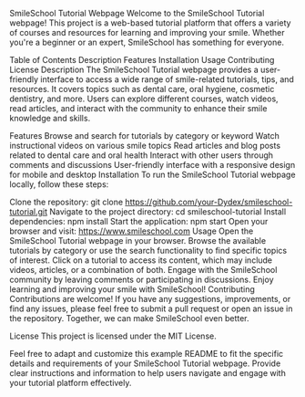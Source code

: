 SmileSchool Tutorial Webpage
Welcome to the SmileSchool Tutorial webpage! This project is a web-based tutorial platform that offers a variety of courses and resources for learning and improving your smile. Whether you're a beginner or an expert, SmileSchool has something for everyone.

Table of Contents
Description
Features
Installation
Usage
Contributing
License
Description
The SmileSchool Tutorial webpage provides a user-friendly interface to access a wide range of smile-related tutorials, tips, and resources. It covers topics such as dental care, oral hygiene, cosmetic dentistry, and more. Users can explore different courses, watch videos, read articles, and interact with the community to enhance their smile knowledge and skills.

Features
Browse and search for tutorials by category or keyword
Watch instructional videos on various smile topics
Read articles and blog posts related to dental care and oral health
Interact with other users through comments and discussions
User-friendly interface with a responsive design for mobile and desktop
Installation
To run the SmileSchool Tutorial webpage locally, follow these steps:

Clone the repository: git clone https://github.com/your-Dydex/smileschool-tutorial.git
Navigate to the project directory: cd smileschool-tutorial
Install dependencies: npm install
Start the application: npm start
Open your browser and visit: https://www.smileschool.com
Usage
Open the SmileSchool Tutorial webpage in your browser.
Browse the available tutorials by category or use the search functionality to find specific topics of interest.
Click on a tutorial to access its content, which may include videos, articles, or a combination of both.
Engage with the SmileSchool community by leaving comments or participating in discussions.
Enjoy learning and improving your smile with SmileSchool!
Contributing
Contributions are welcome! If you have any suggestions, improvements, or find any issues, please feel free to submit a pull request or open an issue in the repository. Together, we can make SmileSchool even better.

License
This project is licensed under the MIT License.

Feel free to adapt and customize this example README to fit the specific details and requirements of your SmileSchool Tutorial webpage. Provide clear instructions and information to help users navigate and engage with your tutorial platform effectively.